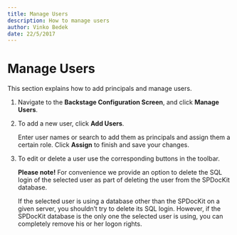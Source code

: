 ```yaml
---
title: Manage Users
description: How to manage users
author: Vinko Bedek
date: 22/5/2017
---
```


# Manage Users

This section explains how to add principals and manage users.

1. Navigate to the **Backstage Configuration Screen**, and click **Manage Users**.
2. To add a new user, click **Add Users**.  

   Enter user names or search to add them as principals and assign them a certain role. Click **Assign** to finish and save your changes.

3. To edit or delete a user use the corresponding buttons in the toolbar.  

   **Please note!** For convenience we provide an option to delete the SQL login of the selected user as part of deleting the user from the SPDocKit database.  

   If the selected user is using a database other than the SPDocKit on a given server, you shouldn’t try to delete its SQL login. However, if the SPDocKit database is the only one the selected user is using, you can completely remove his or her logon rights.

